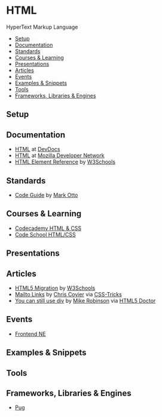 # HTML

HyperText Markup Language

- [Setup](#setup)
- [Documentation](#documentation)
- [Standards](#standards)
- [Courses & Learning](#courses--learning)
- [Presentations](#presentations)
- [Articles](#articles)
- [Events](#events)
- [Examples & Snippets](#examples--snippets)
- [Tools](#tools)
- [Frameworks, Libraries & Engines](#frameworks-libraries--engines)

## Setup

## Documentation

- [HTML](http://devdocs.io/html/) at [DevDocs](http://devdocs.io/)
- [HTML](https://developer.mozilla.org/en-US/docs/Web/HTML) at [Mozilla Developer Network](https://developer.mozilla.org/en-US/)
- [HTML Element Reference](http://www.w3schools.com/tags/) by [W3Schools](http://www.w3schools.com/)

## Standards

- [Code Guide](http://codeguide.co/) by [Mark Otto](http://markdotto.com/)

## Courses & Learning

- [Codecademy HTML & CSS](https://www.codecademy.com/learn/web)
- [Code School HTML/CSS](https://www.codeschool.com/paths/html-css)

## Presentations

## Articles

- [HTML5 Migration](http://www.w3schools.com/html/html5_migration.asp) by [W3Schools](http://www.w3schools.com/)
- [Mailto Links](https://css-tricks.com/snippets/html/mailto-links/) by [Chris Coyier](http://chriscoyier.net/) via [CSS-Tricks](https://css-tricks.com/)
- [You can still use div](http://html5doctor.com/you-can-still-use-div/) by [Mike Robinson](https://twitter.com/akamike) via [HTML5 Doctor](http://html5doctor.com/)

## Events

- [Frontend NE](https://frontendne.co.uk/)

## Examples & Snippets

## Tools

## Frameworks, Libraries & Engines

- [Pug](Pug.md)
